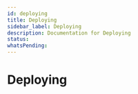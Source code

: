 ```yaml
---
id: deploying
title: Deploying
sidebar_label: Deploying
description: Documentation for Deploying
status: 
whatsPending: 
---
```


# Deploying

